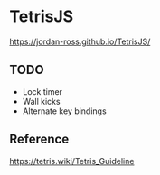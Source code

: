 # TetrisJS
https://jordan-ross.github.io/TetrisJS/

## TODO
- Lock timer
- Wall kicks
- Alternate key bindings

## Reference 
https://tetris.wiki/Tetris_Guideline

